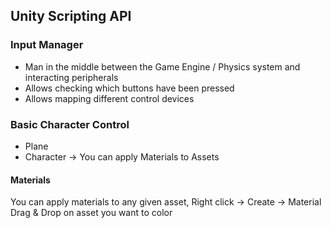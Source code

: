 ## Unity Scripting API
### Input Manager
- Man in the middle between the Game Engine / Physics system and interacting peripherals
- Allows checking which buttons have been pressed
- Allows mapping different control devices

### Basic Character Control
- Plane
- Character -> You can apply Materials to Assets
#### Materials
You can apply materials to any given asset, Right click -> Create -> Material
Drag & Drop on asset you want to color
